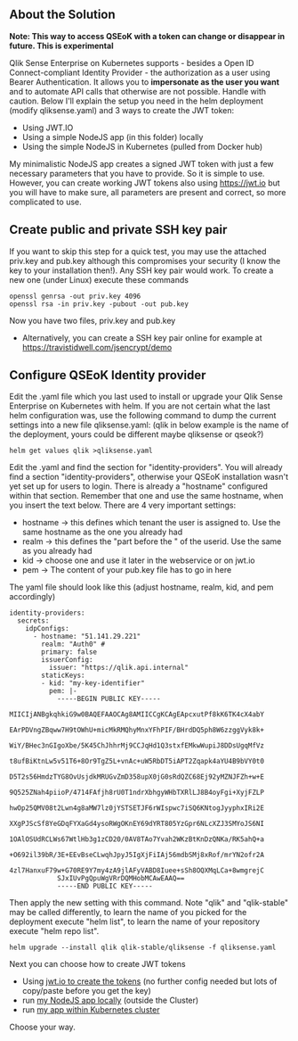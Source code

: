  ## About the Solution

**Note: This way to access QSEoK with a token can change or disappear in future. This is experimental**

Qlik Sense Enterprise on Kubernetes supports - besides a Open ID Connect-compliant Identity Provider - the authorization as a user using Bearer Authentication. It allows you to **impersonate as the user you want** and to automate API calls that otherwise are not possible. Handle with caution. Below I'll explain the setup you need in the helm deployment (modify qliksense.yaml) and 3 ways to create the JWT token: 
 - Using JWT.IO
 - Using a simple NodeJS app (in this folder) locally 
 - Using the simple NodeJS in Kubernetes (pulled from Docker hub) 
 
My minimalistic NodeJS app creates a signed JWT token with just a few necessary parameters that you have to provide. So it is simple to use. However, you can create working JWT tokens also using https://jwt.io but you will have to make sure, all parameters are present and correct, so more complicated to use.

## Create public and private SSH key pair
If you want to skip this step for a quick test, you may use the attached priv.key and pub.key although this compromises your security (I know the key to your installation then!). Any SSH key pair would work. To create a new one (under Linux) execute these commands
```
openssl genrsa -out priv.key 4096
openssl rsa -in priv.key -pubout -out pub.key
```
Now you have two files, priv.key and pub.key 

 * Alternatively, you can create a SSH key pair online for example at 
 <a href="https://travistidwell.com/jsencrypt/demo" target="_blank">https://travistidwell.com/jsencrypt/demo</a>

## Configure QSEoK Identity provider
Edit the .yaml file which you last used to install or upgrade your Qlik Sense Enterprise on Kubernetes with helm. If you are not certain what the last helm configuration was, use the following command to dump the current settings into a new file qliksense.yaml: (qlik in below example is the name of the deployment, yours could be different maybe qliksense or qseok?)
```
helm get values qlik >qliksense.yaml
``` 
Edit the .yaml and find the section for "identity-providers". You will already find a section "identity-providers", otherwise your QSEoK installation wasn't yet set up for users to login. There is already a "hostname" configured within that section. Remember that one and use the same hostname, when you insert the text below. There are 4 very important settings:
 * hostname -> this defines which tenant the user is assigned to. Use the same hostname as the one you already had 
 * realm -> this defines the "part before the \" of the userid. Use the same as you already had
 * kid -> choose one and use it later in the webservice or on jwt.io
 * pem -> The content of your pub.key file has to go in here

The yaml file should look like this (adjust hostname, realm, kid, and pem accordingly)
```
identity-providers:
  secrets:
    idpConfigs:
      - hostname: "51.141.29.221"
        realm: "Auth0" #
        primary: false
        issuerConfig:
          issuer: "https://qlik.api.internal"
        staticKeys:
        - kid: "my-key-identifier"
          pem: |-
            -----BEGIN PUBLIC KEY-----
            MIICIjANBgkqhkiG9w0BAQEFAAOCAg8AMIICCgKCAgEApcxutPf8kK6TK4cX4abY
            EArPDVngZBqww7H9tOWhU+micMkRMQhyMnxYFhPIF/BHrdDQ5ph8W6zzggVyk8k+
            WiY/BHec3nGIgoXbe/5K45ChJhhrMj9CCJqHd1Q3stxfEMkwWupiJ8DDsUgqMfVz
            t8ufBiKtnLw5v51T6+8Or9TgZ5L+vnAc+uW5RbDT5iAPT2Zqapk4aYU4B9bVY0t0
            D5T2s56HmdzTYG8OvUsjdkMRUGvZmD358upX0jG0sRdQZC68Ej92yMZNJFZh+w+E
            9Q525ZNah4piioP/4714FAfjh8rU0T1ndrXbhgyWHbTXRlLJ8B4oyFgi+XyjFZLP
            hwOp25QMV08t2Lwn4g8aMW7lz0jYSTSETJF6rWIspwc7iSQ6KNtogJyyphxIRi2E
            XXgPJScSf8YeGDqFYXaGd4ysoRWgOKnEY69dYRT805YzGpr6NLcXZJ3SMYoJS6NI
            1OAlOSUdRCLWs67WtlHb3g1zCD20/0AV8TAo7Yvah2WKzBtKnDzQNKa/RK5ahQ+a
            +O692il39bR/3E+EEvBseCLwqhJpyJ5IgXjFiIAj56mdbSMj8xRof/mrYN2ofr2A
            4zl7HanxuF79w+G70RE9Y7my4zA9jlAFyVABD8Iuee+sSh8OQXMqLCa+8wmgrejC
            SJxIUvPgQpuWgVRrDQMHobMCAwEAAQ==
            -----END PUBLIC KEY-----
```
Then apply the new setting with this command. Note "qlik" and "qlik-stable" may be called differently, to learn the name of you picked for the deployment execute "helm list", to learn the name of your repository execute "helm repo list".
```
helm upgrade --install qlik qlik-stable/qliksense -f qliksense.yaml
```
Next you can choose how to create JWT tokens
 - Using <a href="readme/jwt_io.md">jwt.io to create the tokens</a> (no further config needed but lots of copy/paste before you get the key)
 - run <a href="https://github.com/ChristofSchwarz/qs_on_Kubernetes/blob/master/jwtcreate/readme/local_nodejs.md">my NodeJS app locally</a> (outside the Cluster)
 - run <a href="https://github.com/ChristofSchwarz/qs_on_Kubernetes/blob/master/jwtcreate/readme/run_in_k8s.md">my app within Kubernetes cluster</a> 
 
Choose your way. 

